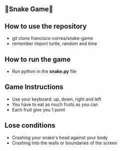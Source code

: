 ## :snake:Snake Game:snake:

## How to use the repository
* git clone francisco-correa/snake-game
* remember import turtle, random and time

## How to run the game

* Run python in the **snake.py** file

## Game Instructions

* Use your keyboard: up, down, right and left
* You have to eat as much fruits as you can
* Each fruit give you 1 point

## Lose conditions

* Crashing your snake's head against your body
* Crashing into the walls or boundaries of the screen
